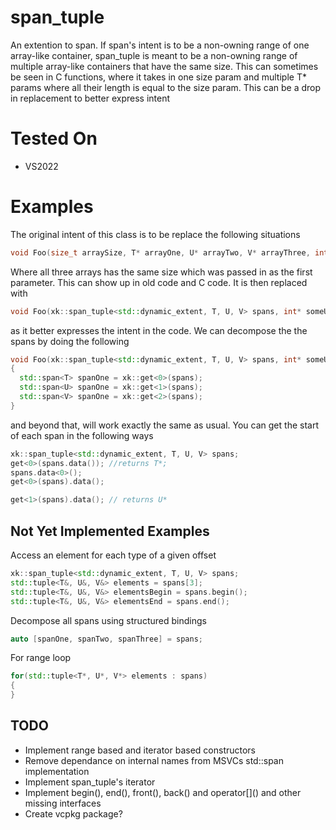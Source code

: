 # span_tuple
An extention to span. If span's intent is to be a non-owning range of one array-like container, span_tuple is meant to be a non-owning range of multiple array-like containers that have the same size. This can sometimes be seen in C functions, where it takes in one size param and multiple T* params where all their length is equal to the size param. This can be a drop in replacement to better express intent

# Tested On
- VS2022

# Examples
The original intent of this class is to be replace the following situations
```c++
void Foo(size_t arraySize, T* arrayOne, U* arrayTwo, V* arrayThree, int* someUnrelatedPointer);
```
Where all three arrays has the same size which was passed in as the first parameter. This can show up in old code and C code. It is then replaced with
```c++
void Foo(xk::span_tuple<std::dynamic_extent, T, U, V> spans, int* someUnrelatedPointer);
```
as it better expresses the intent in the code. We can decompose the the spans by doing the following
```c++
void Foo(xk::span_tuple<std::dynamic_extent, T, U, V> spans, int* someUnrelatedPointer)
{
  std::span<T> spanOne = xk::get<0>(spans);
  std::span<U> spanOne = xk::get<1>(spans);
  std::span<V> spanOne = xk::get<2>(spans);
}
```
and beyond that, will work exactly the same as usual. You can get the start of each span in the following ways
```c++
xk::span_tuple<std::dynamic_extent, T, U, V> spans;
get<0>(spans.data()); //returns T*;
spans.data<0>();
get<0>(spans).data();

get<1>(spans).data(); // returns U*
```

## Not Yet Implemented Examples
Access an element for each type of a given offset
```c++
xk::span_tuple<std::dynamic_extent, T, U, V> spans;
std::tuple<T&, U&, V&> elements = spans[3];
std::tuple<T&, U&, V&> elementsBegin = spans.begin();
std::tuple<T&, U&, V&> elementsEnd = spans.end();
```
Decompose all spans using structured bindings
```c++
auto [spanOne, spanTwo, spanThree] = spans;
```
For range loop
```c++
for(std::tuple<T*, U*, V*> elements : spans)
{
}
```

## TODO
- Implement range based and iterator based constructors
- Remove dependance on internal names from MSVCs std::span implementation
- Implement span_tuple's iterator
- Implement begin(), end(), front(), back() and operator\[\]() and other missing interfaces
- Create vcpkg package?
